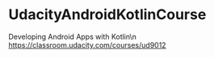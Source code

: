 # UdacityAndroidKotlinCourse
Developing Android Apps with Kotlin\n
https://classroom.udacity.com/courses/ud9012
